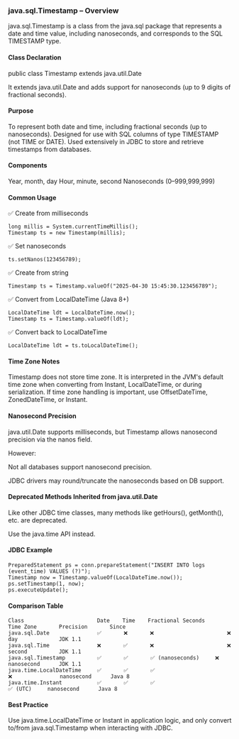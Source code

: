 ### java.sql.Timestamp – Overview

java.sql.Timestamp is a class from the java.sql package that represents a date and time value, including nanoseconds,
and corresponds to the SQL TIMESTAMP type.

#### Class Declaration

public class Timestamp extends java.util.Date

It extends java.util.Date and adds support for nanoseconds (up to 9 digits of fractional seconds).

#### Purpose

To represent both date and time, including fractional seconds (up to nanoseconds).
Designed for use with SQL columns of type TIMESTAMP (not TIME or DATE).
Used extensively in JDBC to store and retrieve timestamps from databases.

#### Components

Year, month, day
Hour, minute, second
Nanoseconds (0–999,999,999)

#### Common Usage

✅ Create from milliseconds

```
long millis = System.currentTimeMillis();
Timestamp ts = new Timestamp(millis);
```

✅ Set nanoseconds

```
ts.setNanos(123456789);
```

✅ Create from string

```
Timestamp ts = Timestamp.valueOf("2025-04-30 15:45:30.123456789");
```

✅ Convert from LocalDateTime (Java 8+)

```
LocalDateTime ldt = LocalDateTime.now();
Timestamp ts = Timestamp.valueOf(ldt);
```

✅ Convert back to LocalDateTime

```
LocalDateTime ldt = ts.toLocalDateTime();
```

#### Time Zone Notes

Timestamp does not store time zone.
It is interpreted in the JVM's default time zone when converting from Instant, LocalDateTime, or during serialization.
If time zone handling is important, use OffsetDateTime, ZonedDateTime, or Instant.

#### Nanosecond Precision

java.util.Date supports milliseconds, but Timestamp allows nanosecond precision via the nanos field.

However:

Not all databases support nanosecond precision.

JDBC drivers may round/truncate the nanoseconds based on DB support.

#### Deprecated Methods Inherited from java.util.Date

Like other JDBC time classes, many methods like getHours(), getMonth(), etc. are deprecated.

Use the java.time API instead.

#### JDBC Example

```
PreparedStatement ps = conn.prepareStatement("INSERT INTO logs (event_time) VALUES (?)");
Timestamp now = Timestamp.valueOf(LocalDateTime.now());
ps.setTimestamp(1, now);
ps.executeUpdate();
```

#### Comparison Table

```
Class	                    Date	Time	Fractional Seconds	    Time Zone	    Precision	    Since
java.sql.Date	            ✅	    ❌	    ❌	                    ❌	            day	            JDK 1.1
java.sql.Time	            ❌	    ✅	    ❌	                    ❌	            second	        JDK 1.1
java.sql.Timestamp	        ✅	    ✅	    ✅ (nanoseconds)	    ❌	            nanosecond	    JDK 1.1
java.time.LocalDateTime	    ✅	    ✅	    ✅	                    ❌	            nanosecond	    Java 8
java.time.Instant	        ✅	    ✅	    ✅	                    ✅ (UTC)	    nanosecond	    Java 8
```

#### Best Practice

Use java.time.LocalDateTime or Instant in application logic, and only convert to/from java.sql.Timestamp when
interacting with JDBC.